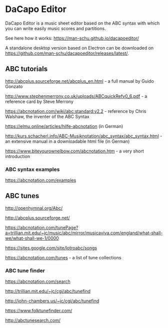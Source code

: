# DaCapo Editor
DaCapo Editor is a music sheet editor based on the ABC syntax with which you can write easily music scores and partitions.

See here how it works: https://man-schu.github.io/dacapoeditor/

A standalone desktop version based on Electron can be downloaded on https://github.com/man-schu/dacapoeditor/releases/latest/.

## ABC tutorials

http://abcplus.sourceforge.net/abcplus_en.html - a full manual by Guido Gonzato

http://www.stephenmerrony.co.uk/uploads/ABCquickRefv0_6.pdf - a reference card by Steve Merrony

https://abcnotation.com/wiki/abc:standard:v2.2 - reference by Chris Walshaw, the inventer of the ABC Syntax

https://elmu.online/articles/hilfe-abcnotation (in German)

http://kurs.schacherl.info/ABC-Musiknotation/abc_syntax/abc_syntax.html - an extensive manual in a downloadable html file (in German)

https://www.biteyourownelbow.com/abcnotation.htm - a very short introduction


### ABC syntax examples
https://abcnotation.com/examples


## ABC tunes

http://openhymnal.org/Abc/

http://abcplus.sourceforge.net/

https://abcnotation.com/tunePage?a=trillian.mit.edu/~jc/music/abc/mirror/musicaviva.com/england/what-shall-we/what-shall-we-1/0000

https://sites.google.com/site/lotroabc/songs

https://abcnotation.com/tunes - a list of tune collections

### ABC tune finder

https://abcnotation.com/search

http://trillian.mit.edu/~jc/cgi/abc/tunefind

http://john-chambers.us/~jc/cgi/abc/tunefind

https://www.folktunefinder.com/

http://abctunesearch.com/

